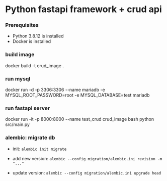 # Python fastapi framework + crud api

### Prerequisites
-   Python 3.8.12 is installed
-   Docker is installed

### build image
docker build -t crud_image .

### run mysql
docker run -d -p 3306:3306 --name mariadb -e MYSQL_ROOT_PASSWORD=root -e MYSQL_DATABASE=test mariadb

### run fastapi server
docker run -it -p 8000:8000 --name test_crud crud_image bash python src/main.py

### alembic: migrate db
- init:  ```alembic init migrate```

- add new version: ```alembic --config migration/alembic.ini revision -m "..."```

- update version: ```alembic --config migration/alembic.ini upgrade head```
